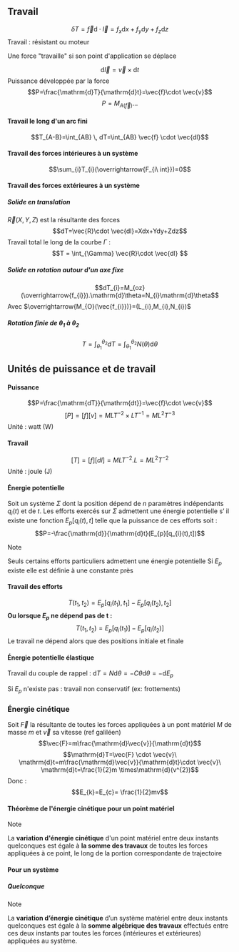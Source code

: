 ## Travail
$$\delta T=\vec{f}\mathrm{d}\cdot\vec{l}=f_{x}\mathrm{d}x+f_{y}\mathrm{d}y+f_{z}\mathrm{d}z$$
Travail : résistant ou moteur

Une force "travaille" si son point d'application se déplace

$$\mathrm{d}\vec{l}=\vec{v}\times\mathrm{d}t$$
Puissance développée par la force
$$P=\frac{\mathrm{d}T}{\mathrm{d}t}=\vec{f}\cdot \vec{v}$$
$$P=M_{A(\vec{f})}\dots$$
#### Travail le long d'un arc fini
$$T_{A-B}=\int_{AB}  \, dT=\int_{AB} \vec{f} \cdot \vec{dl}$$

#### Travail des forces intérieures à un système
$$\sum_{i}T_{i}(\overrightarrow{F_{i\ int}})=0$$

#### Travail des forces extérieures à un système
##### Solide en translation
$\vec{R}(X,Y,Z)$ est la résultante des forces
$$dT=\vec{R}\cdot \vec{dl}=Xdx+Ydy+Zdz$$
Travail total le long de la courbe $\Gamma$ :
$$T = \int_{\Gamma} \vec{R}\cdot \vec{dl} $$
##### Solide en rotation autour d'un axe fixe
$$dT_{i}=M_{oz}(\overrightarrow{f_{i}}).\mathrm{d}\theta=N_{i}\mathrm{d}\theta$$
Avec $\overrightarrow{M_{O}(\vec{f_{i}})}=(L_{i},M_{i},N_{i})$

##### Rotation finie de $\theta_{1}$ à $\theta_{2}$
$$T=\int_{\theta_{1}}^{\theta_{2}} dT=\int_{\theta_{1}}^{\theta_{2}} N(\theta)\mathrm{d}\theta $$
## Unités de puissance et de travail
#### Puissance
$$P=\frac{\mathrm{dT}}{\mathrm{dt}}=\vec{f}\cdot \vec{v}$$
$$[P]=[f][v]=MLT^{-2}\times LT^{-1}=ML^{2}T^{-3}$$
Unité : watt (W)
#### Travail
$$[T]=[f][dl]=MLT^{-2}.L=ML^{2}T^{-2}$$
Unité : joule (J)

#### Énergie potentielle

Soit un système $\Sigma$ dont la position dépend de $n$ paramètres indépendants $q_{i}(t)$ et de $t$.
Les efforts exercés sur $\Sigma$ admettent une énergie
potentielle s’ il existe une fonction $E_{p}[q_{i}(t),t]$ telle que la puissance de ces efforts soit :
$$P=-\frac{\mathrm{d}}{\mathrm{d}t}(E_{p}[q_{i}(t),t])$$
>[!note]
>Seuls certains efforts particuliers admettent une énergie potentielle
>Si $E_{p}$ existe elle est définie à une constante près
#### Travail des efforts
$$T(t_{1},t_{2})=E_{p}[q_{i}(t_{1}),t_{1}]-E_{p}[q_{i}(t_{2}),t_{2}]$$
**Ou lorsque $E_{p}$ ne dépend pas de t :**
$$T(t_{1},t_{2})=E_{p}[q_{i}(t_{1})]-E_{p}[q_{i}(t_{2})]$$
Le travail ne dépend alors que des positions initiale et finale

#### Énergie potentielle élastique
Travail du couple de rappel : $\mathrm{d}T=N\mathrm{d}\theta=-C \theta\mathrm{d}\theta=-\mathrm{d}E_{p}$

Si $E_{p}$ n'existe pas : travail non conservatif (ex: frottements)

### Énergie cinétique
Soit $\vec{F}$ la résultante de toutes les forces appliquées à un pont matériel $M$ de masse $m$ et $\vec{v}$ sa vitesse (ref galiléen)
$$\vec{F}=m\frac{\mathrm{d}\vec{v}}{\mathrm{d}t}$$
$$\mathrm{d}T=\vec{F} \cdot \vec{v}\ \mathrm{d}t=m\frac{\mathrm{d}\vec{v}}{\mathrm{d}t}\cdot \vec{v}\ \mathrm{d}t=\frac{1}{2}m \times\mathrm{d}(v^{2})$$
Donc :
$$E_{k}=E_{c}= \frac{1}{2}mv$$
#### Théorème de l'énergie cinétique pour un point matériel

>[!note]
>La **variation d'énergie cinétique** d'un point matériel entre deux instants quelconques est égale à **la somme des travaux** de toutes les forces appliquées à ce point, le long de la portion correspondante de trajectoire

#### Pour un système
##### Quelconque

>[!note]
>La **variation d’énergie cinétique** d’un système matériel entre deux instants quelconques est égale à la **somme algébrique des travaux** effectués entre ces deux instants par toutes les forces (intérieures et extérieures) appliquées au système.




